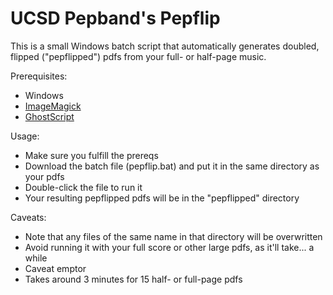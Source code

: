 # UCSD Pepband's Pepflip

This is a small Windows batch script that automatically generates doubled, flipped ("pepflipped") pdfs from your full- or half-page music.

Prerequisites:

- Windows
- [ImageMagick](https://www.imagemagick.org/script/download.php)
- [GhostScript](https://www.ghostscript.com/download/)

Usage:

- Make sure you fulfill the prereqs
- Download the batch file (pepflip.bat) and put it in the same directory as your pdfs
- Double-click the file to run it
- Your resulting pepflipped pdfs will be in the "pepflipped" directory

Caveats:

- Note that any files of the same name in that directory will be overwritten
- Avoid running it with your full score or other large pdfs, as it'll take... a while
- Caveat emptor
- Takes around 3 minutes for 15 half- or full-page pdfs
